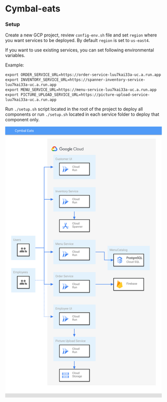 # Cymbal-eats



### Setup

Create a new GCP project, review ```config-env.sh``` file and set ```region``` where you want services to be deployed.
By default ```region``` is set to ```us-east4```.

If you want to use existing services,
you can set following environmental variables.

Example:
```
export ORDER_SERVICE_URL=https://order-service-luu7kai33a-uc.a.run.app
export INVENTORY_SERVICE_URL=https://spanner-inventory-service-luu7kai33a-uc.a.run.app
export MENU_SERVICE_URL=https://menu-service-luu7kai33a-uc.a.run.app
export PICTURE_UPLOAD_SERVICE_URL=https://picture-upload-service-luu7kai33a-uc.a.run.app
```
Run ```./setup.sh``` script located in the root of the project to deploy all components or run ```./setup.sh``` located in each service folder to deploy that component only.

![Alt text](./cymbal-eats-services.svg)
